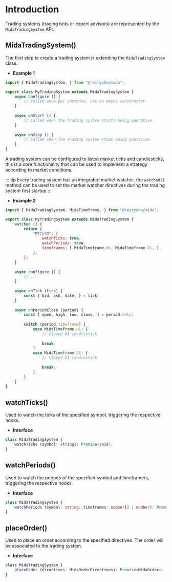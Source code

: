 # Introduction
Trading systems (trading bots or expert advisors) are represented by the `MidaTradingSystem` API.

## MidaTradingSystem()
The first step to create a trading system is extending the `MidaTradingSystem` class.

- **Example 1**
```javascript
import { MidaTradingSystem, } from "@reiryoku/mida";

export class MyTradingSystem extends MidaTradingSystem {
    async configure () {
        // Called once per instance, use as async constructor
    }
    
    async onStart () {
        // Called when the trading system starts being operative
    }
    
    async onStop () {
        // Called when the trading system stops being operative
    }
}
```

A trading system can be configured to listen market ticks and candlesticks, this is a core functionality that can be
used to implement a strategy according to market conditions.

::: tip
Every trading system has an integrated market watcher, the `watched()` method
can be used to set the market watcher directives during the trading system
first startup
:::

- **Example 2**
```javascript
import { MidaTradingSystem, MidaTimeframe, } from "@reiryoku/mida";

export class MyTradingSystem extends MidaTradingSystem {
    watched () {
        return {
            "BTCUSD": {
                watchTicks: true,
                watchPeriods: true,
                timeframes: [ MidaTimeframe.H1, MidaTimeframe.D1, ],
            },
        };
    }
    
    async configure () {
        // ...
    }
    
    async onTick (tick) {
        const { bid, ask, date, } = tick;
    }
    
    async onPeriodClose (period) {
        const [ open, high, low, close, ] = period.ohlc;
        
        switch (period.timeframe) {
            case MidaTimeframe.H1: {
                // Closed H1 candlestick
                
                break;
            }
            case MidaTimeframe.D1: {
                // Closed D1 candlestick
                
                break;
            }
        }
    }
}
```

## watchTicks()
Used to watch the ticks of the specified symbol, triggering the respective hooks.

- **Interface**
```typescript
class MidaTradingSystem {
    watchTicks (symbol: string): Promise<void>;
}
```

## watchPeriods()
Used to watch the periods of the specified symbol and timeframe/s, triggering the respective hooks.

- **Interface**
```typescript
class MidaTradingSystem {
    watchPeriods (symbol: string, timeframes: number[] | number): Promise<void>;
}
```

## placeOrder()
Used to place an order according to the specified directives. The
order will be associated to the trading system.

- **Interface**
```typescript
class MidaTradingSystem {
    placeOrder (directives: MidaOrderDirectives): Promise<MidaOrder>;
}
```

